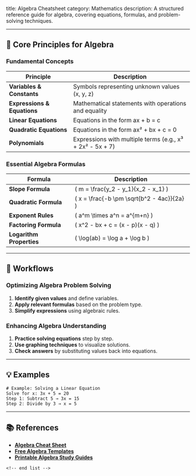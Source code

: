 title: Algebra Cheatsheet
category: Mathematics
description: A structured reference guide for algebra, covering equations, formulas, and problem-solving techniques.

---

## 🔢 **Core Principles for Algebra**

### **Fundamental Concepts**

| Principle                         | Description                                                 |
| --------------------------------- | ----------------------------------------------------------- |
| **Variables & Constants**   | Symbols representing unknown values (x, y, z)               |
| **Expressions & Equations** | Mathematical statements with operations and equality        |
| **Linear Equations**        | Equations in the form ax + b = c                            |
| **Quadratic Equations**     | Equations in the form ax² + bx + c = 0                     |
| **Polynomials**             | Expressions with multiple terms (e.g., x³ + 2x² - 5x + 7) |

### **Essential Algebra Formulas**

| Formula                        | Description                                  |
| ------------------------------ | -------------------------------------------- |
| **Slope Formula**        | \( m = \frac{y_2 - y_1}{x_2 - x_1} \)        |
| **Quadratic Formula**    | \( x = \frac{-b \pm \sqrt{b^2 - 4ac}}{2a} \) |
| **Exponent Rules**       | \( a^m \times a^n = a^{m+n} \)               |
| **Factoring Formula**    | \( x^2 - bx + c = (x - p)(x - q) \)          |
| **Logarithm Properties** | \( \log(ab) = \log a + \log b \)             |

---

## 🔄 **Workflows**

### **Optimizing Algebra Problem Solving**

1. **Identify given values** and define variables.
2. **Apply relevant formulas** based on the problem type.
3. **Simplify expressions** using algebraic rules.

### **Enhancing Algebra Understanding**

1. **Practice solving equations** step by step.
2. **Use graphing techniques** to visualize solutions.
3. **Check answers** by substituting values back into equations.

---

## 💡 **Examples**

```plaintext
# Example: Solving a Linear Equation
Solve for x: 3x + 5 = 20  
Step 1: Subtract 5 → 3x = 15  
Step 2: Divide by 3 → x = 5  
```

---

## 📚 **References**

- **[Algebra Cheat Sheet](https://www.templateroller.com/tags/3305-algebra-cheat-sheet/)**
- **[Free Algebra Templates](https://www.template.net/edit-online/487045/algebra-cheatsheet)**
- **[Printable Algebra Study Guides](https://www.templateroller.com/template/2637380/algebra-cheat-sheet.html)**

```
<!-- end list -->
```